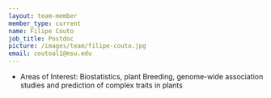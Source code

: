 ```yaml
---
layout: team-member
member_type: current
name: Filipe Couto
job_title: Postdoc
picture: /images/team/filipe-couto.jpg
email: coutoal1@msu.edu
---
```


- Areas of Interest: Biostatistics, plant Breeding, genome-wide association studies and prediction of complex traits in plants
